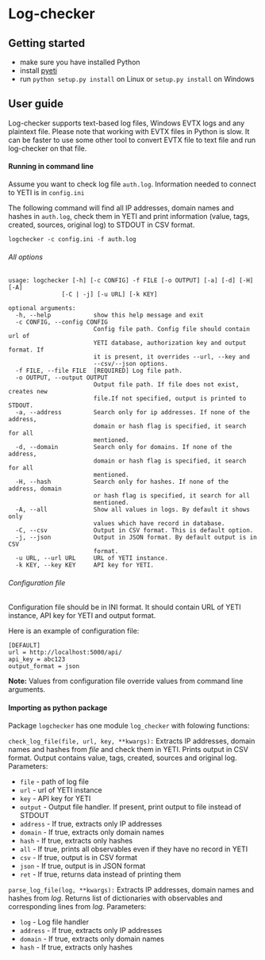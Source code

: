 Log-checker
===========

Getting started
---------------

- make sure you have installed Python
- install [pyeti](https://github.com/yeti-platform/pyeti)
- run `python setup.py install` on Linux or `setup.py install` on Windows

User guide
----------
Log-checker supports text-based log files, Windows EVTX logs and any plaintext file. Please note that working with EVTX files in Python is slow. It can be faster to use some other tool to convert EVTX file to text file and run log-checker on that file.

#### Running in command line

Assume you want to check log file `auth.log`. Information needed to connect to YETI is in `config.ini`

The following command will find all IP addresses, domain names and hashes in `auth.log`, check them in YETI and print information (value, tags, created, sources, original log) to STDOUT in CSV format.


	logchecker -c config.ini -f auth.log
	
###### All options



	usage: logchecker [-h] [-c CONFIG] -f FILE [-o OUTPUT] [-a] [-d] [-H] [-A]
                   [-C | -j] [-u URL] [-k KEY]

	optional arguments:
	  -h, --help            show this help message and exit
	  -c CONFIG, --config CONFIG
							Config file path. Config file should contain url of
							YETI database, authorization key and output format. If
							it is present, it overrides --url, --key and
							--csv/--json options.
	  -f FILE, --file FILE  [REQUIRED] Log file path.
	  -o OUTPUT, --output OUTPUT
							Output file path. If file does not exist, creates new
							file.If not specified, output is printed to STDOUT.
	  -a, --address         Search only for ip addresses. If none of the address,
							domain or hash flag is specified, it search for all
							mentioned.
	  -d, --domain          Search only for domains. If none of the address,
							domain or hash flag is specified, it search for all
							mentioned.
	  -H, --hash            Search only for hashes. If none of the address, domain
							or hash flag is specified, it search for all
							mentioned.
	  -A, --all             Show all values in logs. By default it shows only
							values which have record in database.
	  -C, --csv             Output in CSV format. This is default option.
	  -j, --json            Output in JSON format. By default output is in CSV
							format.
	  -u URL, --url URL     URL of YETI instance.
	  -k KEY, --key KEY     API key for YETI.




###### Configuration file

Configuration file should be in INI format. It should contain URL of YETI instance, API key for YETI and output format. 

Here is an example of configuration file:

	[DEFAULT]
	url = http://localhost:5000/api/
	api_key = abc123
	output_format = json

**Note:** Values from configuration file override values from command line arguments.

#### Importing as python package

Package `logchecker` has one module `log_checker` with folowing functions:

`check_log_file(file, url, key, **kwargs):`
Extracts IP addresses, domain names and hashes from *file* and check them in YETI. Prints output in CSV format. Output contains value, tags, created, sources  and original log.
Parameters:
- `file` \- path of log file
- `url` \- url of YETI instance
- `key` \- API key for YETI
- `output` \- Output file handler. If present, print output to file instead of STDOUT
- `address` \- If true, extracts only IP addresses
- `domain` \- If true, extracts only domain names
- `hash` \- If true, extracts only hashes
- `all` \- If true, prints all observables even if they have no record in YETI
- `csv` \- If true, output is in CSV format
- `json` \- If true, output is in JSON format
- `ret` \- If true, returns data instead of printing them

`parse_log_file(log, **kwargs):`
Extracts IP addresses, domain names and hashes from *log*. Returns list of dictionaries with observables and corresponding lines from *log*.
Parameters:
- `log` \- Log file handler
- `address` \- If true, extracts only IP addresses
- `domain` \- If true, extracts only domain names
- `hash` \- If true, extracts only hashes
